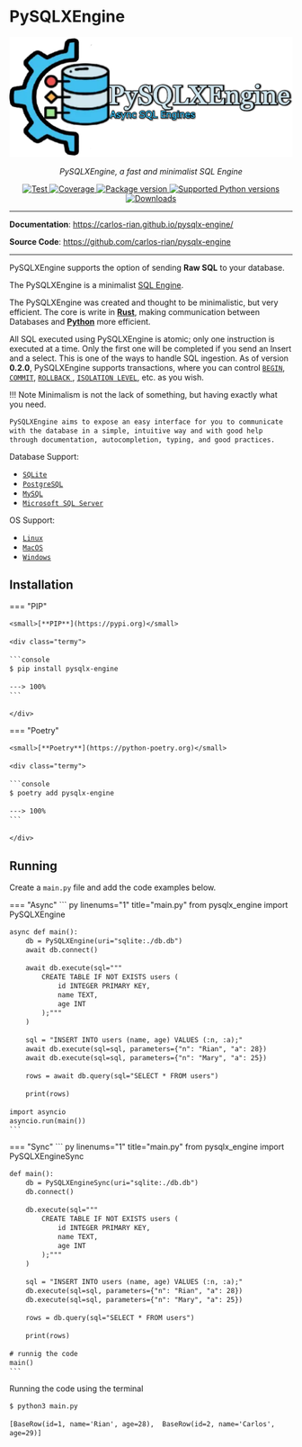 # PySQLXEngine

<meta name="google-site-verification" content="1W0zowuG7iWeQbRWzu_KH4tWoHCouU9LiXln6BCHlwU" />

<p align="center">
  <a href="/"><img src="./img/logo-text3.png" alt="PySQLXEngine Logo"></a>
</p>
<p align="center">
    <em>PySQLXEngine, a fast and minimalist SQL Engine </em>
</p>

<p align="center">
<a href="https://github.com/carlos-rian/pysqlx-engine/actions?sql=workflow%3ATest+event%3Apush+branch%3Amain" target="_blank">
    <img src="https://github.com/carlos-rian/pysqlx-engine/workflows/Test/badge.svg?event=push&branch=main" alt="Test">
</a>
<a href="https://app.codecov.io/gh/carlos-rian/pysqlx-engine" target="_blank">
    <img src="https://img.shields.io/codecov/c/github/carlos-rian/pysqlx-engine?color=%2334D058" alt="Coverage">
</a>
<a href="https://pypi.org/project/pysqlx-engine" target="_blank">
    <img src="https://img.shields.io/pypi/v/pysqlx-engine?color=%2334D058&label=pypi%20package" alt="Package version">
</a>
<a href="https://pypi.org/project/pysqlx-engine" target="_blank">
    <img src="https://img.shields.io/pypi/pyversions/pysqlx-engine.svg?color=%2334D058" alt="Supported Python versions">
</a>
<a href="https://pepy.tech/project/pysqlx-engine" target="_blank">
    <img src="https://static.pepy.tech/personalized-badge/pysqlx-engine?period=total&units=international_system&left_color=grey&right_color=%2334D058&left_text=Downloads" alt="Downloads">
</a>
</p>

---

**Documentation**: <a href="https://carlos-rian.github.io/pysqlx-engine" target="_blank">https://carlos-rian.github.io/pysqlx-engine/</a>

**Source Code**: <a href="https://github.com/carlos-rian/pysqlx-engine" target="_blank">https://github.com/carlos-rian/pysqlx-engine</a>

---

PySQLXEngine supports the option of sending **Raw SQL** to your database.

The PySQLXEngine is a minimalist [SQL Engine](https://github.com/carlos-rian/pysqlx-engine).

The PySQLXEngine was created and thought to be minimalistic, but very efficient. The core is write in [**Rust**](https://www.rust-lang.org), making communication between Databases and [**Python**](https://python-poetry.org) more efficient.

All SQL executed using PySQLXEngine is atomic; only one instruction is executed at a time. Only the first one will be completed if you send an Insert and a select. This is one of the ways to handle SQL ingestion. As of version **0.2.0**, PySQLXEngine supports transactions, where you can control [`BEGIN`](https://learn.microsoft.com/en-us/sql/t-sql/language-elements/begin-end-transact-sql?view=sql-server-ver16), [`COMMIT`](https://www.geeksforgeeks.org/difference-between-commit-and-rollback-in-sql), [ `ROLLBACK` ](https://www.geeksforgeeks.org/difference-between-commit-and-rollback-in-sql), [`ISOLATION LEVEL`](https://levelup.gitconnected.com/understanding-isolation-levels-in-a-database-transaction-af78aea3f44), etc. as you wish.

!!! Note
    Minimalism is not the lack of something, but having exactly what you need.

    PySQLXEngine aims to expose an easy interface for you to communicate with the database in a simple, intuitive way and with good help through documentation, autocompletion, typing, and good practices.


Database Support:

* [`SQLite`](https://www.sqlite.org/index.html)
* [`PostgreSQL`](https://www.postgresql.org/)
* [`MySQL`](https://www.mysql.com/)
* [`Microsoft SQL Server`](https://www.microsoft.com/sql-server)

OS Support:

* [`Linux`](https://pt.wikipedia.org/wiki/Linux)
* [`MacOS`](https://pt.wikipedia.org/wiki/Macos)
* [`Windows`](https://pt.wikipedia.org/wiki/Microsoft_Windows)

## Installation


=== "PIP"

    <small>[**PIP**](https://pypi.org)</small>

    <div class="termy">

    ```console
    $ pip install pysqlx-engine

    ---> 100%
    ```
    
    </div>

=== "Poetry"

    <small>[**Poetry**](https://python-poetry.org)</small>
    
    <div class="termy">

    ```console
    $ poetry add pysqlx-engine

    ---> 100%
    ```
    
    </div>


## Running

Create a ``main.py`` file and add the code examples below.

=== "Async"
    ``` py linenums="1" title="main.py"
    from pysqlx_engine import PySQLXEngine

    async def main():
        db = PySQLXEngine(uri="sqlite:./db.db")
        await db.connect()

        await db.execute(sql="""
            CREATE TABLE IF NOT EXISTS users (
                id INTEGER PRIMARY KEY, 
                name TEXT, 
                age INT
            );"""
        )

        sql = "INSERT INTO users (name, age) VALUES (:n, :a);"
        await db.execute(sql=sql, parameters={"n": "Rian", "a": 28})
        await db.execute(sql=sql, parameters={"n": "Mary", "a": 25})

        rows = await db.query(sql="SELECT * FROM users")

        print(rows)

    import asyncio
    asyncio.run(main())
    ```

=== "Sync"
    ``` py linenums="1" title="main.py"
    from pysqlx_engine import PySQLXEngineSync

    def main():
        db = PySQLXEngineSync(uri="sqlite:./db.db")
        db.connect()

        db.execute(sql="""
            CREATE TABLE IF NOT EXISTS users (
                id INTEGER PRIMARY KEY, 
                name TEXT, 
                age INT
            );"""
        )

        sql = "INSERT INTO users (name, age) VALUES (:n, :a);"
        db.execute(sql=sql, parameters={"n": "Rian", "a": 28})
        db.execute(sql=sql, parameters={"n": "Mary", "a": 25})

        rows = db.query(sql="SELECT * FROM users")

        print(rows)

    # runnig the code
    main()
    ```

Running the code using the terminal

<div class="termy">

```console
$ python3 main.py

[BaseRow(id=1, name='Rian', age=28),  BaseRow(id=2, name='Carlos', age=29)]

```
</div>
